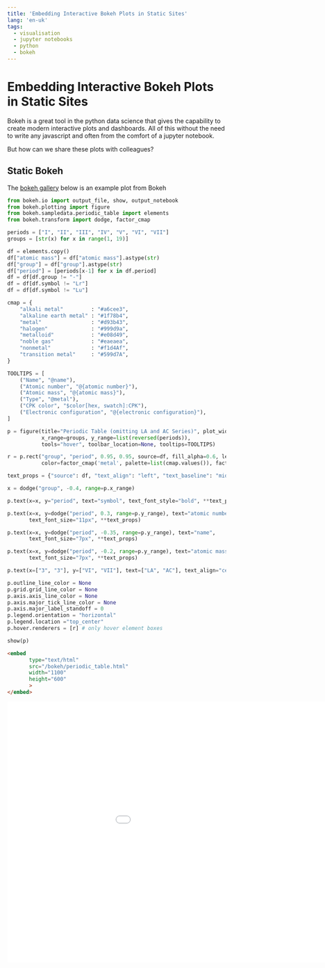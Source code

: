 ```yaml
---
title: 'Embedding Interactive Bokeh Plots in Static Sites'
lang: 'en-uk'
tags:
  - visualisation
  - jupyter notebooks
  - python
  - bokeh
---
```


# Embedding Interactive Bokeh Plots in Static Sites

Bokeh is a great tool in the python data science that gives the capability to create modern interactive plots and dashboards. All of this without the need to write any javascript and often from the comfort of a jupyter notebook.  

But how can we share these plots with colleagues? 



## Static Bokeh

The [bokeh gallery](https://docs.bokeh.org/en/latest/docs/gallery/periodic.html) below is an example plot from Bokeh

```python
from bokeh.io import output_file, show, output_notebook
from bokeh.plotting import figure
from bokeh.sampledata.periodic_table import elements
from bokeh.transform import dodge, factor_cmap

periods = ["I", "II", "III", "IV", "V", "VI", "VII"]
groups = [str(x) for x in range(1, 19)]

df = elements.copy()
df["atomic mass"] = df["atomic mass"].astype(str)
df["group"] = df["group"].astype(str)
df["period"] = [periods[x-1] for x in df.period]
df = df[df.group != "-"]
df = df[df.symbol != "Lr"]
df = df[df.symbol != "Lu"]

cmap = {
    "alkali metal"         : "#a6cee3",
    "alkaline earth metal" : "#1f78b4",
    "metal"                : "#d93b43",
    "halogen"              : "#999d9a",
    "metalloid"            : "#e08d49",
    "noble gas"            : "#eaeaea",
    "nonmetal"             : "#f1d4Af",
    "transition metal"     : "#599d7A",
}

TOOLTIPS = [
    ("Name", "@name"),
    ("Atomic number", "@{atomic number}"),
    ("Atomic mass", "@{atomic mass}"),
    ("Type", "@metal"),
    ("CPK color", "$color[hex, swatch]:CPK"),
    ("Electronic configuration", "@{electronic configuration}"),
]

p = figure(title="Periodic Table (omitting LA and AC Series)", plot_width=1000, plot_height=450,
           x_range=groups, y_range=list(reversed(periods)),
           tools="hover", toolbar_location=None, tooltips=TOOLTIPS)

r = p.rect("group", "period", 0.95, 0.95, source=df, fill_alpha=0.6, legend_field="metal",
           color=factor_cmap('metal', palette=list(cmap.values()), factors=list(cmap.keys())))

text_props = {"source": df, "text_align": "left", "text_baseline": "middle"}

x = dodge("group", -0.4, range=p.x_range)

p.text(x=x, y="period", text="symbol", text_font_style="bold", **text_props)

p.text(x=x, y=dodge("period", 0.3, range=p.y_range), text="atomic number",
       text_font_size="11px", **text_props)

p.text(x=x, y=dodge("period", -0.35, range=p.y_range), text="name",
       text_font_size="7px", **text_props)

p.text(x=x, y=dodge("period", -0.2, range=p.y_range), text="atomic mass",
       text_font_size="7px", **text_props)

p.text(x=["3", "3"], y=["VI", "VII"], text=["LA", "AC"], text_align="center", text_baseline="middle")

p.outline_line_color = None
p.grid.grid_line_color = None
p.axis.axis_line_color = None
p.axis.major_tick_line_color = None
p.axis.major_label_standoff = 0
p.legend.orientation = "horizontal"
p.legend.location ="top_center"
p.hover.renderers = [r] # only hover element boxes

show(p)
```


```md
<embed 
       type="text/html" 
       src="/bokeh/periodic_table.html"
       width="1100"
       height="600"
       >
</embed>
```

<embed 
       type="text/html" 
       src="/bokeh/periodic_table.html"
       width="1100"
       height="600"
       >
</embed>

